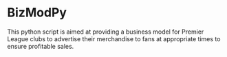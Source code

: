 # BizModPy
This python script is aimed at providing a business model for Premier League clubs to advertise their merchandise to 
fans at appropriate times to ensure profitable sales.
